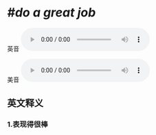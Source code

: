 # ***\#do a great job*** 
英音
<audio src="./media/do a great job1_AAC.aac" controls="controls"></audio>

美音
<audio src="./media/do a great job2_AAC.aac" controls="controls"></audio>



  

英文释义
---
### 1.**表现得很棒**  


